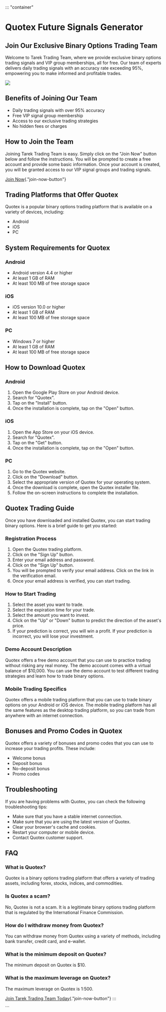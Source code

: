 ::: \"container\"
# Quotex Future Signals Generator

## Join Our Exclusive Binary Options Trading Team

Welcome to Tarek Trading Team, where we provide exclusive binary options
trading signals and VIP group memberships, all for free. Our team of
experts delivers daily trading signals with an accuracy rate exceeding
95%, empowering you to make informed and profitable trades.

[![](https://static.quotex.io/files/4_en/300_250.jpg)](https://traff.sbs/brokerqxlid)

## Benefits of Joining Our Team

-   Daily trading signals with over 95% accuracy
-   Free VIP signal group membership
-   Access to our exclusive trading strategies
-   No hidden fees or charges

## How to Join the Team

Joining Tarek Trading Team is easy. Simply click on the "Join Now"
button below and follow the instructions. You will be prompted to create
a free account and provide some basic information. Once your account is
created, you will be granted access to our VIP signal groups and trading
signals.

[Join
Now](\%22https://bit.ly/TarekQTXTeam\%22){."join-now-button"}

## Trading Platforms that Offer Quotex

Quotex is a popular binary options trading platform that is available on
a variety of devices, including:

-   Android
-   iOS
-   PC

## System Requirements for Quotex

### Android

-   Android version 4.4 or higher
-   At least 1 GB of RAM
-   At least 100 MB of free storage space

### iOS

-   iOS version 10.0 or higher
-   At least 1 GB of RAM
-   At least 100 MB of free storage space

### PC

-   Windows 7 or higher
-   At least 1 GB of RAM
-   At least 100 MB of free storage space

## How to Download Quotex

### Android

1.  Open the Google Play Store on your Android device.
2.  Search for "Quotex".
3.  Tap on the "Install" button.
4.  Once the installation is complete, tap on the "Open" button.

### iOS

1.  Open the App Store on your iOS device.
2.  Search for "Quotex".
3.  Tap on the "Get" button.
4.  Once the installation is complete, tap on the "Open" button.

### PC

1.  Go to the Quotex website.
2.  Click on the "Download" button.
3.  Select the appropriate version of Quotex for your operating system.
4.  Once the download is complete, open the Quotex installer file.
5.  Follow the on-screen instructions to complete the installation.

## Quotex Trading Guide

Once you have downloaded and installed Quotex, you can start trading
binary options. Here is a brief guide to get you started:

### Registration Process

1.  Open the Quotex trading platform.
2.  Click on the "Sign Up" button.
3.  Enter your email address and password.
4.  Click on the "Sign Up" button.
5.  You will be prompted to verify your email address. Click on the link
    in the verification email.
6.  Once your email address is verified, you can start trading.

### How to Start Trading

1.  Select the asset you want to trade.
2.  Select the expiration time for your trade.
3.  Select the amount you want to invest.
4.  Click on the "Up" or "Down" button to predict the
    direction of the asset\'s price.
5.  If your prediction is correct, you will win a profit. If your
    prediction is incorrect, you will lose your investment.

### Demo Account Description

Quotex offers a free demo account that you can use to practice trading
without risking any real money. The demo account comes with a virtual
balance of \$10,000. You can use the demo account to test different
trading strategies and learn how to trade binary options.

### Mobile Trading Specifics

Quotex offers a mobile trading platform that you can use to trade binary
options on your Android or iOS device. The mobile trading platform has
all the same features as the desktop trading platform, so you can trade
from anywhere with an internet connection.

## Bonuses and Promo Codes in Quotex

Quotex offers a variety of bonuses and promo codes that you can use to
increase your trading profits. These include:

-   Welcome bonus
-   Deposit bonus
-   No-deposit bonus
-   Promo codes

## Troubleshooting

If you are having problems with Quotex, you can check the following
troubleshooting tips:

-   Make sure that you have a stable internet connection.
-   Make sure that you are using the latest version of Quotex.
-   Clear your browser\'s cache and cookies.
-   Restart your computer or mobile device.
-   Contact Quotex customer support.

## FAQ

### What is Quotex?

Quotex is a binary options trading platform that offers a variety of
trading assets, including forex, stocks, indices, and commodities.

### Is Quotex a scam?

No, Quotex is not a scam. It is a legitimate binary options trading
platform that is regulated by the International Finance Commission.

### How do I withdraw money from Quotex?

You can withdraw money from Quotex using a variety of methods, including
bank transfer, credit card, and e-wallet.

### What is the minimum deposit on Quotex?

The minimum deposit on Quotex is \$10.

### What is the maximum leverage on Quotex?

The maximum leverage on Quotex is 1:500.

[Join Tarek Trading Team
Today](\%22https://bit.ly/TarekQTXTeam\%22){."join-now-button"}
:::

\`\`\`


